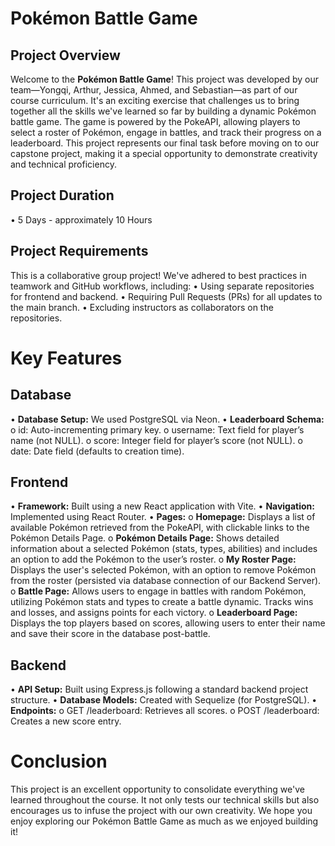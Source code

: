 # **Pokémon Battle Game**

## **Project Overview**

Welcome to the **Pokémon Battle Game**! This project was developed by our team—Yongqi, Arthur, Jessica, Ahmed, and Sebastian—as part of our course curriculum. It's an exciting exercise that challenges us to bring together all the skills we've learned so far by building a dynamic Pokémon battle game.
The game is powered by the PokeAPI, allowing players to select a roster of Pokémon, engage in battles, and track their progress on a leaderboard. This project represents our final task before moving on to our capstone project, making it a special opportunity to demonstrate creativity and technical proficiency.

## **Project Duration**

• 5 Days - approximately 10 Hours

## **Project Requirements**

This is a collaborative group project! We've adhered to best practices in teamwork and GitHub workflows, including:
• Using separate repositories for frontend and backend.
• Requiring Pull Requests (PRs) for all updates to the main branch.
• Excluding instructors as collaborators on the repositories.

# Key Features

## **Database**

• **Database Setup:** We used PostgreSQL via Neon.
• **Leaderboard Schema:**
o id: Auto-incrementing primary key.
o username: Text field for player’s name (not NULL).
o score: Integer field for player’s score (not NULL).
o date: Date field (defaults to creation time).

## **Frontend**

• **Framework:** Built using a new React application with Vite.
• **Navigation:** Implemented using React Router.
• **Pages:**
o **Homepage:** Displays a list of available Pokémon retrieved from the PokeAPI, with clickable links to the Pokémon Details Page.
o **Pokémon Details Page:** Shows detailed information about a selected Pokémon (stats, types, abilities) and includes an option to add the Pokémon to the user’s roster.
o **My Roster Page:** Displays the user's selected Pokémon, with an option to remove Pokémon from the roster (persisted via database connection of our Backend Server).
o **Battle Page:** Allows users to engage in battles with random Pokémon, utilizing Pokémon stats and types to create a battle dynamic. Tracks wins and losses, and assigns points for each victory.
o **Leaderboard Page:** Displays the top players based on scores, allowing users to enter their name and save their score in the database post-battle.

## **Backend**

• **API Setup:** Built using Express.js following a standard backend project structure.
• **Database Models:** Created with Sequelize (for PostgreSQL).
• **Endpoints:**
o GET /leaderboard: Retrieves all scores.
o POST /leaderboard: Creates a new score entry.

# Conclusion

This project is an excellent opportunity to consolidate everything we've learned throughout the course. It not only tests our technical skills but also encourages us to infuse the project with our own creativity. We hope you enjoy exploring our Pokémon Battle Game as much as we enjoyed building it!

